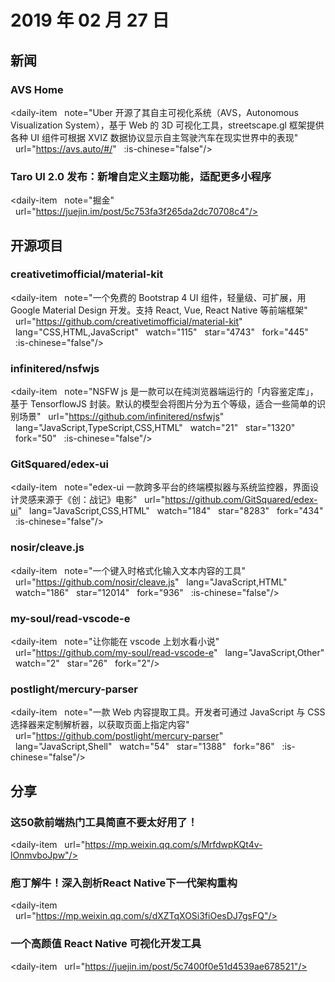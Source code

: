 # 2019 年 02 月 27 日

## 新闻

### AVS Home

<daily-item
  note="Uber 开源了其自主可视化系统（AVS，Autonomous Visualization System），基于 Web 的 3D 可视化工具，streetscape.gl 框架提供各种 UI 组件可根据 XVIZ 数据协议显示自主驾驶汽车在现实世界中的表现"
  url="https://avs.auto/#/"
  :is-chinese="false"/>

### Taro UI 2.0 发布：新增自定义主题功能，适配更多小程序

<daily-item
  note="掘金"
  url="https://juejin.im/post/5c753fa3f265da2dc70708c4"/>

## 开源项目

### creativetimofficial/material-kit

<daily-item
  note="一个免费的 Bootstrap 4 UI 组件，轻量级、可扩展，用 Google Material Design 开发。支持 React, Vue, React Native 等前端框架"
  url="https://github.com/creativetimofficial/material-kit"
  lang="CSS,HTML,JavaScript"
  watch="115"
  star="4743"
  fork="445"
  :is-chinese="false"/>

### infinitered/nsfwjs

<daily-item
  note="NSFW js 是一款可以在纯浏览器端运行的「内容鉴定库」，基于 TensorflowJS 封装。默认的模型会将图片分为五个等级，适合一些简单的识别场景"
  url="https://github.com/infinitered/nsfwjs"
  lang="JavaScript,TypeScript,CSS,HTML"
  watch="21"
  star="1320"
  fork="50"
  :is-chinese="false"/>

### GitSquared/edex-ui

<daily-item
  note="edex-ui 一款跨多平台的终端模拟器与系统监控器，界面设计灵感来源于《创：战记》电影"
  url="https://github.com/GitSquared/edex-ui"
  lang="JavaScript,CSS,HTML"
  watch="184"
  star="8283"
  fork="434"
  :is-chinese="false"/>

### nosir/cleave.js

<daily-item
  note="一个键入时格式化输入文本内容的工具"
  url="https://github.com/nosir/cleave.js"
  lang="JavaScript,HTML"
  watch="186"
  star="12014"
  fork="936"
  :is-chinese="false"/>

### my-soul/read-vscode-e

<daily-item
  note="让你能在 vscode 上划水看小说"
  url="https://github.com/my-soul/read-vscode-e"
  lang="JavaScript,Other"
  watch="2"
  star="26"
  fork="2"/>

### postlight/mercury-parser

<daily-item
  note="一款 Web 内容提取工具。开发者可通过 JavaScript 与 CSS 选择器来定制解析器，以获取页面上指定内容"
  url="https://github.com/postlight/mercury-parser"
  lang="JavaScript,Shell"
  watch="54"
  star="1388"
  fork="86"
  :is-chinese="false"/>

## 分享

### 这50款前端热门工具简直不要太好用了！

<daily-item
  url="https://mp.weixin.qq.com/s/MrfdwpKQt4v-lOnmvboJpw"/>

### 庖丁解牛！深入剖析React Native下一代架构重构

<daily-item
  url="https://mp.weixin.qq.com/s/dXZTqXOSi3fiOesDJ7gsFQ"/>

### 一个高颜值 React Native 可视化开发工具

<daily-item
  url="https://juejin.im/post/5c7400f0e51d4539ae678521"/>